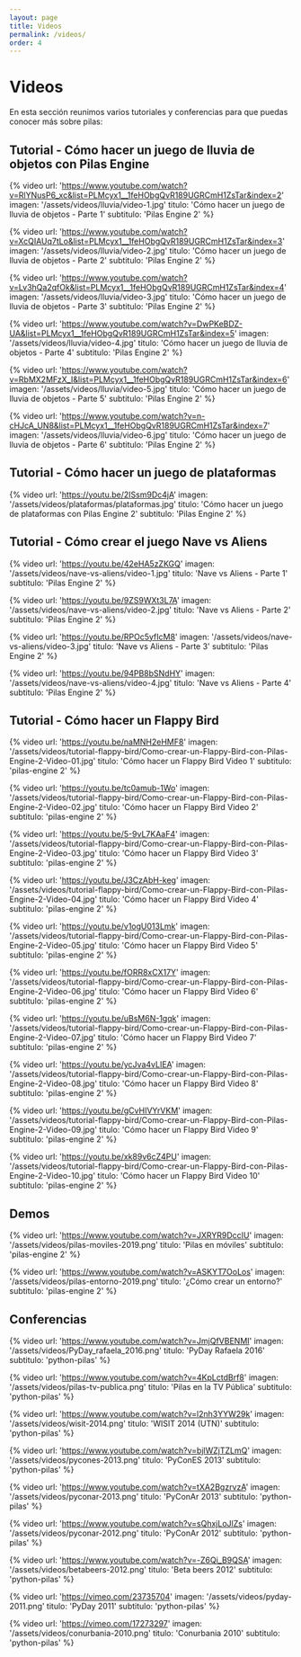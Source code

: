 ```yaml
---
layout: page
title: Videos
permalink: /videos/
order: 4
---
```


# Videos

En esta sección reunimos varios tutoriales y conferencias para que puedas
conocer más sobre pilas:

## Tutorial - Cómo hacer un juego de lluvia de objetos con Pilas Engine

{% video
  url: 'https://www.youtube.com/watch?v=RlYNusP6_xc&list=PLMcyx1__1feHObgQvR189UGRCmH1ZsTar&index=2'
  imagen: '/assets/videos/lluvia/video-1.jpg'
  titulo: 'Cómo hacer un juego de lluvia de objetos - Parte 1'
  subtitulo: 'Pilas Engine 2'
%}

{% video
  url: 'https://www.youtube.com/watch?v=XcQIAUq7tLo&list=PLMcyx1__1feHObgQvR189UGRCmH1ZsTar&index=3'
  imagen: '/assets/videos/lluvia/video-2.jpg'
  titulo: 'Cómo hacer un juego de lluvia de objetos - Parte 2'
  subtitulo: 'Pilas Engine 2'
%}

{% video
  url: 'https://www.youtube.com/watch?v=Lv3hQa2qfOk&list=PLMcyx1__1feHObgQvR189UGRCmH1ZsTar&index=4'
  imagen: '/assets/videos/lluvia/video-3.jpg'
  titulo: 'Cómo hacer un juego de lluvia de objetos - Parte 3'
  subtitulo: 'Pilas Engine 2'
%}

{% video
  url: 'https://www.youtube.com/watch?v=DwPKeBDZ-UA&list=PLMcyx1__1feHObgQvR189UGRCmH1ZsTar&index=5'
  imagen: '/assets/videos/lluvia/video-4.jpg'
  titulo: 'Cómo hacer un juego de lluvia de objetos - Parte 4'
  subtitulo: 'Pilas Engine 2'
%}

{% video
  url: 'https://www.youtube.com/watch?v=RbMX2MFzX_I&list=PLMcyx1__1feHObgQvR189UGRCmH1ZsTar&index=6'
  imagen: '/assets/videos/lluvia/video-5.jpg'
  titulo: 'Cómo hacer un juego de lluvia de objetos - Parte 5'
  subtitulo: 'Pilas Engine 2'
%}

{% video
  url: 'https://www.youtube.com/watch?v=n-cHJcA_UN8&list=PLMcyx1__1feHObgQvR189UGRCmH1ZsTar&index=7'
  imagen: '/assets/videos/lluvia/video-6.jpg'
  titulo: 'Cómo hacer un juego de lluvia de objetos - Parte 6'
  subtitulo: 'Pilas Engine 2'
%}


## Tutorial - Cómo hacer un juego de plataformas

{% video
  url: 'https://youtu.be/2ISsm9Dc4jA'
  imagen: '/assets/videos/plataformas/plataformas.jpg'
  titulo: 'Cómo hacer un juego de plataformas con Pilas Engine 2'
  subtitulo: 'Pilas Engine 2'
%}

## Tutorial - Cómo crear el juego Nave vs Aliens

{% video
  url: 'https://youtu.be/42eHA5zZKGQ'
  imagen: '/assets/videos/nave-vs-aliens/video-1.jpg'
  titulo: 'Nave vs Aliens - Parte 1'
  subtitulo: 'Pilas Engine 2'
%}

{% video
  url: 'https://youtu.be/9ZS9WXt3L7A'
  imagen: '/assets/videos/nave-vs-aliens/video-2.jpg'
  titulo: 'Nave vs Aliens - Parte 2'
  subtitulo: 'Pilas Engine 2'
%}

{% video
  url: 'https://youtu.be/RPOc5yfIcM8'
  imagen: '/assets/videos/nave-vs-aliens/video-3.jpg'
  titulo: 'Nave vs Aliens - Parte 3'
  subtitulo: 'Pilas Engine 2'
%}

{% video
  url: 'https://youtu.be/94PB8bSNdHY'
  imagen: '/assets/videos/nave-vs-aliens/video-4.jpg'
  titulo: 'Nave vs Aliens - Parte 4'
  subtitulo: 'Pilas Engine 2'
%}

## Tutorial - Cómo hacer un Flappy Bird

{% video
  url: 'https://youtu.be/naMNH2eHMF8'
  imagen: '/assets/videos/tutorial-flappy-bird/Como-crear-un-Flappy-Bird-con-Pilas-Engine-2-Video-01.jpg'
  titulo: 'Cómo hacer un Flappy Bird Video 1'
  subtitulo: 'pilas-engine 2'
%}

{% video
  url: 'https://youtu.be/tc0amub-1Wo'
  imagen: '/assets/videos/tutorial-flappy-bird/Como-crear-un-Flappy-Bird-con-Pilas-Engine-2-Video-02.jpg'
  titulo: 'Cómo hacer un Flappy Bird Video 2'
  subtitulo: 'pilas-engine 2'
%}

{% video
  url: 'https://youtu.be/5-9vL7KAaF4'
  imagen: '/assets/videos/tutorial-flappy-bird/Como-crear-un-Flappy-Bird-con-Pilas-Engine-2-Video-03.jpg'
  titulo: 'Cómo hacer un Flappy Bird Video 3'
  subtitulo: 'pilas-engine 2'
%}

{% video
  url: 'https://youtu.be/J3CzAbH-keg'
  imagen: '/assets/videos/tutorial-flappy-bird/Como-crear-un-Flappy-Bird-con-Pilas-Engine-2-Video-04.jpg'
  titulo: 'Cómo hacer un Flappy Bird Video 4'
  subtitulo: 'pilas-engine 2'
%}

{% video
  url: 'https://youtu.be/v1ogU013Lmk'
  imagen: '/assets/videos/tutorial-flappy-bird/Como-crear-un-Flappy-Bird-con-Pilas-Engine-2-Video-05.jpg'
  titulo: 'Cómo hacer un Flappy Bird Video 5'
  subtitulo: 'pilas-engine 2'
%}

{% video
  url: 'https://youtu.be/fORR8xCX17Y'
  imagen: '/assets/videos/tutorial-flappy-bird/Como-crear-un-Flappy-Bird-con-Pilas-Engine-2-Video-06.jpg'
  titulo: 'Cómo hacer un Flappy Bird Video 6'
  subtitulo: 'pilas-engine 2'
%}

{% video
  url: 'https://youtu.be/uBsM6N-1gqk'
  imagen: '/assets/videos/tutorial-flappy-bird/Como-crear-un-Flappy-Bird-con-Pilas-Engine-2-Video-07.jpg'
  titulo: 'Cómo hacer un Flappy Bird Video 7'
  subtitulo: 'pilas-engine 2'
%}

{% video
  url: 'https://youtu.be/ycJva4vLIEA'
  imagen: '/assets/videos/tutorial-flappy-bird/Como-crear-un-Flappy-Bird-con-Pilas-Engine-2-Video-08.jpg'
  titulo: 'Cómo hacer un Flappy Bird Video 8'
  subtitulo: 'pilas-engine 2'
%}

{% video
  url: 'https://youtu.be/gCvHIVYrVKM'
  imagen: '/assets/videos/tutorial-flappy-bird/Como-crear-un-Flappy-Bird-con-Pilas-Engine-2-Video-09.jpg'
  titulo: 'Cómo hacer un Flappy Bird Video 9'
  subtitulo: 'pilas-engine 2'
%}

{% video
  url: 'https://youtu.be/xk89v6cZ4PU'
  imagen: '/assets/videos/tutorial-flappy-bird/Como-crear-un-Flappy-Bird-con-Pilas-Engine-2-Video-10.jpg'
  titulo: 'Cómo hacer un Flappy Bird Video 10'
  subtitulo: 'pilas-engine 2'
%}

## Demos

{% video
  url: 'https://www.youtube.com/watch?v=JXRYR9DccIU'
  imagen: '/assets/videos/pilas-moviles-2019.png'
  titulo: 'Pilas en móviles'
  subtitulo: 'pilas-engine 2'
%}

{% video
  url: 'https://www.youtube.com/watch?v=ASKYT7OoLos'
  imagen: '/assets/videos/pilas-entorno-2019.png'
  titulo: '¿Cómo crear un entorno?'
  subtitulo: 'pilas-engine 2'
%}

## Conferencias

{% video
    url: 'https://www.youtube.com/watch?v=JmjQfVBENMI'
    imagen: '/assets/videos/PyDay_rafaela_2016.png'
    titulo: 'PyDay Rafaela 2016'
    subtitulo: 'python-pilas'
  %}

{% video
    url: 'https://www.youtube.com/watch?v=4KpLctdBrf8'
    imagen: '/assets/videos/pilas-tv-publica.png'
    titulo: 'Pilas en la TV Pública'
    subtitulo: 'python-pilas'
  %}

{% video
    url: 'https://www.youtube.com/watch?v=l2nh3YYW29k'
    imagen: '/assets/videos/wisit-2014.png'
    titulo: 'WISIT 2014 (UTN)'
    subtitulo: 'python-pilas'
  %}

{% video
    url: 'https://www.youtube.com/watch?v=bjlWZjTZLmQ'
    imagen: '/assets/videos/pycones-2013.png'
    titulo: 'PyConES 2013'
    subtitulo: 'python-pilas'
  %}

{% video
    url: 'https://www.youtube.com/watch?v=tXA2BgzrvzA'
    imagen: '/assets/videos/pyconar-2013.png'
    titulo: 'PyConAr 2013'
    subtitulo: 'python-pilas'
  %}

{% video
    url: 'https://www.youtube.com/watch?v=sQhxjLoJlZs'
    imagen: '/assets/videos/pyconar-2012.png'
    titulo: 'PyConAr 2012'
    subtitulo: 'python-pilas'
  %}

{% video
    url: 'https://www.youtube.com/watch?v=-Z6Qi_B9QSA'
    imagen: '/assets/videos/betabeers-2012.png'
    titulo: 'Beta beers 2012'
    subtitulo: 'python-pilas'
  %}

{% video
    url: 'https://vimeo.com/23735704'
    imagen: '/assets/videos/pyday-2011.png'
    titulo: 'PyDay 2011'
    subtitulo: 'python-pilas'
  %}

{% video
    url: 'https://vimeo.com/17273297'
    imagen: '/assets/videos/conurbania-2010.png'
    titulo: 'Conurbania 2010'
    subtitulo: 'python-pilas'
  %}
